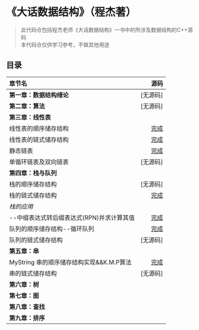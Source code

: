 # 《大话数据结构》（程杰著）

>此代码仓包括程杰老师《大话数据结构》一书中的所涉及数据结构的C++源码  
>本代码仓仅供学习参考，不做其他用途

## 目录

|**章节名**|**源码**|
|:--------|--------:|
|**第一章：数据结构绪论**|[无源码]|
|**第二章：算法**|[无源码]|
|**第三章：线性表**||
|线性表的顺序储存结构|[完成](https://github.com/Mer1997/Dialogue-with-data-structure/blob/master/第三章%EF%BC%9A线性表/SqList.cpp)|
|线性表的链式储存结构|[完成](https://github.com/Mer1997/Dialogue-with-data-structure/blob/master/第三章%EF%BC%9A线性表/LinkList.cpp)|
|静态链表|[完成](https://github.com/Mer1997/Dialogue-with-data-structure/blob/master/第三章%EF%BC%9A线性表/StaticLinkList.cpp)|
|单循环链表及双向链表|[无源码]|
|**第四章：栈与队列**||
|栈的顺序储存结构|[无源码]|
|栈的链式储存结构|[完成](https://github.com/Mer1997/Dialogue-with-data-structure/blob/master/第四章%EF%BC%9A栈与队列/LinkStack.cpp)|
|*栈的应用*||
|--中缀表达式转后缀表达式(RPN)并求计算其值|[完成](https://github.com/Mer1997/Dialogue-with-data-structure/tree/master/第四章%EF%BC%9A栈与队列/中缀表达式转RPN并计算)|
|队列的顺序储存结构--循环队列|[完成](https://github.com/Mer1997/Dialogue-with-data-structure/blob/master/第四章%EF%BC%9A栈与队列/SqQueue.cpp)|
|队列的链式储存结构|[无源码]|
|**第五章：串**||
|MyString 串的顺序储存结构实现&&K.M.P算法|[完成](https://github.com/Mer1997/Dialogue-with-data-structure/blob/master/第五章%EF%BC%9A串/MyString.cpp)|
|串的链式储存结构|[无源码]|
|**第六章：树**||
|**第七章：图**||
|**第八章：查找**||
|**第九章：排序**||